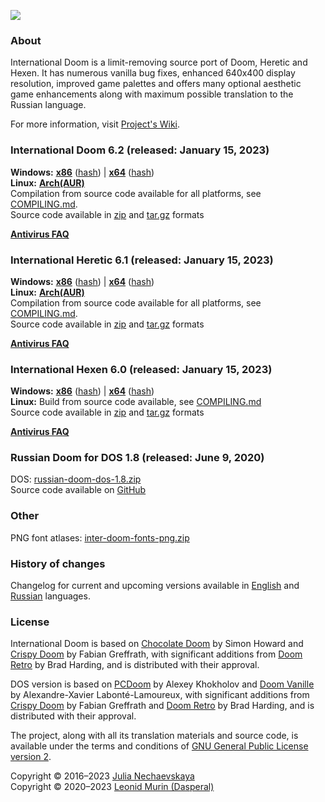 ![](https://jnechaevsky.github.io/inter-doom/files/inter-doom-git.png)

### About

International Doom is a limit-removing source port of Doom, Heretic and Hexen.
It has numerous vanilla bug fixes, enhanced 640x400 display resolution,
improved game palettes and offers many optional aesthetic game enhancements
along with maximum possible translation to the Russian language.

For more information, visit [Project's Wiki](https://github.com/JNechaevsky/inter-doom/wiki).

### International Doom 6.2 (released: January 15, 2023)

**Windows:**
[**x86**](https://github.com/JNechaevsky/inter-doom/releases/download/6.2/inter-doom-6.2-windows-x86.zip)
([hash](https://github.com/JNechaevsky/inter-doom/releases/download/6.2/inter-doom-6.2-windows-x86.zip.sha256))
|
[**x64**](https://github.com/JNechaevsky/inter-doom/releases/download/6.2/inter-doom-6.2-windows-x64.zip)
([hash](https://github.com/JNechaevsky/inter-doom/releases/download/6.2/inter-doom-6.2-windows-x64.zip.sha256))<br/>
**Linux:**
[**Arch(AUR)**](https://aur.archlinux.org/packages/inter-doom)<br/>
Compilation from source code available for all platforms,
see [COMPILING.md](COMPILING.md).<br/>
Source code available in [zip](https://github.com/JNechaevsky/inter-doom/archive/refs/tags/6.1.zip)
and [tar.gz](https://github.com/JNechaevsky/inter-doom/archive/refs/tags/6.1.tar.gz) formats

[**Antivirus FAQ**](https://github.com/JNechaevsky/inter-doom/wiki/Antivirus-FAQ)

### International Heretic 6.1 (released: January 15, 2023)

**Windows:**
[**x86**](https://github.com/JNechaevsky/inter-doom/releases/download/heretic-6.1/inter-heretic-6.1-windows-x86.zip)
([hash](https://github.com/JNechaevsky/inter-doom/releases/download/heretic-6.1/inter-heretic-6.1-windows-x86.zip.sha256))
|
[**x64**](https://github.com/JNechaevsky/inter-doom/releases/download/heretic-6.1/inter-heretic-6.1-windows-x64.zip)
([hash](https://github.com/JNechaevsky/inter-doom/releases/download/heretic-6.1/inter-heretic-6.1-windows-x64.zip.sha256))<br/>
**Linux:**
[**Arch(AUR)**](https://aur.archlinux.org/packages/inter-heretic)<br/>
Compilation from source code available for all platforms,
see [COMPILING.md](COMPILING.md).<br/>
Source code available in [zip](https://github.com/JNechaevsky/inter-doom/archive/refs/tags/heretic-6.0.zip)
and [tar.gz](https://github.com/JNechaevsky/inter-doom/archive/refs/tags/heretic-6.0.tar.gz) formats

[**Antivirus FAQ**](https://github.com/JNechaevsky/inter-doom/wiki/Antivirus-FAQ)

### International Hexen 6.0 (released: January 15, 2023)

**Windows:**
[**x86**](https://github.com/JNechaevsky/inter-doom/releases/download/hexen-6.0/inter-hexen-6.0-windows-x86.zip)
([hash](https://github.com/JNechaevsky/inter-doom/releases/download/hexen-6.0/inter-hexen-6.0-windows-x86.zip.sha256))
|
[**x64**](https://github.com/JNechaevsky/inter-doom/releases/download/hexen-6.0/inter-hexen-6.0-windows-x64.zip)
([hash](https://github.com/JNechaevsky/inter-doom/releases/download/hexen-6.0/inter-hexen-6.0-windows-x64.zip.sha256))<br/>
**Linux:**
Build from source code available,
see [COMPILING.md](COMPILING.md#building-international-doom-on-linux)<br/>
Source code available in [zip](https://github.com/JNechaevsky/inter-doom/archive/refs/tags/hexen-5.1.zip)
and [tar.gz](https://github.com/JNechaevsky/inter-doom/archive/refs/tags/hexen-5.1.tar.gz) formats

[**Antivirus FAQ**](https://github.com/JNechaevsky/inter-doom/wiki/Antivirus-FAQ)

### Russian Doom for DOS 1.8 (released: June 9, 2020)

DOS: [russian-doom-dos-1.8.zip](https://github.com/JNechaevsky/inter-doom/releases/download/dos-1.8/russian-doom-dos-1.8.zip)<br/>
Source code available on [GitHub](https://github.com/JNechaevsky/inter-doom/tree/master/src_dos)

### Other

PNG font atlases: [inter-doom-fonts-png.zip](https://jnechaevsky.github.io/inter-doom/files/inter-doom-fonts-png.zip)

### History of changes

Changelog for current and upcoming versions available
in [English](https://github.com/JNechaevsky/inter-doom/wiki/Changelog)
and [Russian](https://github.com/JNechaevsky/inter-doom/wiki/Changelog-(Rus)) languages.

### License

International Doom is based on [Chocolate Doom](https://www.chocolate-doom.org) by Simon Howard
and [Crispy Doom](http://fabiangreffrath.github.io/crispy-doom) by Fabian Greffrath,
with significant additions from [Doom Retro](http://doomretro.com) by Brad Harding,
and is distributed with their approval.

DOS version is based on [PCDoom](https://github.com/nukeykt/PCDoom-v2) by Alexey Khokholov
and [Doom Vanille](https://github.com/AXDOOMER/doom-vanille) by Alexandre-Xavier Labonté-Lamoureux,
with significant additions from [Crispy Doom](http://fabiangreffrath.github.io/crispy-doom) by Fabian Greffrath
and [Doom Retro](http://doomretro.com) by Brad Harding, and is distributed with their approval.

The project, along with all its translation materials and source code,
is available under the terms and conditions of
[GNU General Public License version 2](https://www.gnu.org/licenses/old-licenses/gpl-2.0.html).

Copyright &copy; 2016&ndash;2023 [Julia Nechaevskaya](https://jnechaevsky.github.io/author.html)<br/>
Copyright &copy; 2020&ndash;2023 [Leonid Murin (Dasperal)](https://github.com/Dasperal)
